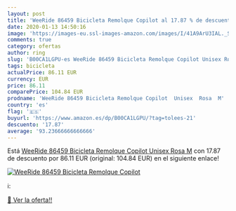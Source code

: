 ```yaml
---
layout: post
title: 'WeeRide 86459 Bicicleta Remolque Copilot al 17.87 % de descuento'
date: 2020-01-13 14:50:16
image: 'https://images-eu.ssl-images-amazon.com/images/I/41A9ArU3IAL._SL200_.jpg'
comments: true
category: ofertas
author: ring
slug: 'B00CA1LGPU-es WeeRide 86459 Bicicleta Remolque Copilot Unisex Rosa M'
tags: bicicleta
actualPrice: 86.11 EUR
currency: EUR
price: 86.11
comparePrice: 104.84 EUR
prodname: 'WeeRide 86459 Bicicleta Remolque Copilot  Unisex  Rosa  M'
country: 'es'
flag: '🇪🇸'
buyurl: 'https://www.amazon.es/dp/B00CA1LGPU/?tag=tolees-21'
descuento: '17.87'
average: '93.23666666666666'
---
```


Está [WeeRide 86459 Bicicleta Remolque Copilot  Unisex  Rosa  M](https://www.amazon.es/dp/B00CA1LGPU/?tag=tolees-21) con 17.87 de descuento por 86.11 EUR (original: 104.84 EUR) en el siguiente enlace!

[![WeeRide 86459 Bicicleta Remolque Copilot](https://images-eu.ssl-images-amazon.com/images/I/41A9ArU3IAL._SL200_.jpg)](https://www.amazon.es/dp/B00CA1LGPU/?tag=tolees-21)

ℹ️:


[🛒 Ver la oferta!!](https://www.amazon.es/dp/B00CA1LGPU/?tag=tolees-21)
